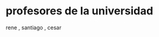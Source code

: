  <!DOCTYPE html>
<html>
<head>
<title>Pagina utpl</title>
</head>
<body>

<h1>profesores de la universidad </h1>
<p>rene , santiago , cesar</p>

</body>
</html> 
